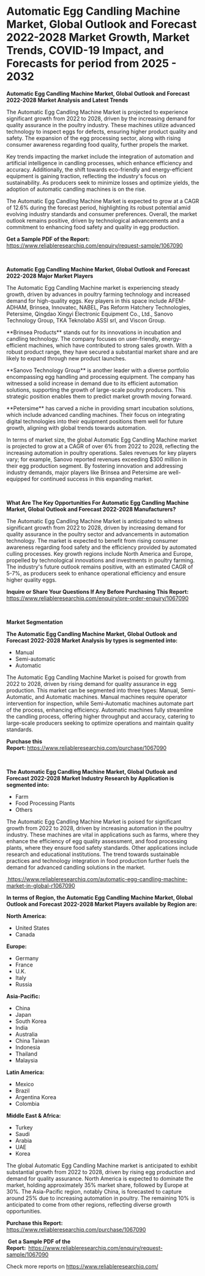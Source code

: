<p><h1>Automatic Egg Candling Machine Market, Global Outlook and Forecast 2022-2028 Market Growth, Market Trends, COVID-19 Impact, and Forecasts for period from 2025 - 2032</h1></p><p><strong>Automatic Egg Candling Machine Market, Global Outlook and Forecast 2022-2028 Market Analysis and Latest Trends</strong></p>
<p><p>The Automatic Egg Candling Machine Market is projected to experience significant growth from 2022 to 2028, driven by the increasing demand for quality assurance in the poultry industry. These machines utilize advanced technology to inspect eggs for defects, ensuring higher product quality and safety. The expansion of the egg processing sector, along with rising consumer awareness regarding food quality, further propels the market.</p><p>Key trends impacting the market include the integration of automation and artificial intelligence in candling processes, which enhance efficiency and accuracy. Additionally, the shift towards eco-friendly and energy-efficient equipment is gaining traction, reflecting the industry's focus on sustainability. As producers seek to minimize losses and optimize yields, the adoption of automatic candling machines is on the rise.</p><p>The Automatic Egg Candling Machine Market is expected to grow at a CAGR of 12.6% during the forecast period, highlighting its robust potential amid evolving industry standards and consumer preferences. Overall, the market outlook remains positive, driven by technological advancements and a commitment to enhancing food safety and quality in egg production.</p></p>
<p><strong>Get a Sample PDF of the Report:&nbsp;</strong> <a href="https://www.reliableresearchiq.com/enquiry/request-sample/1067090?utm_campaign=2291&utm_medium=2&utm_source=Github&utm_content=ia&utm_term=21032025&utm_id=automatic-egg-candling-machine-market-global-outlook-and-forecast-2022-2028">https://www.reliableresearchiq.com/enquiry/request-sample/1067090</a></p>
<p>&nbsp;</p>
<p><strong>Automatic Egg Candling Machine Market, Global Outlook and Forecast 2022-2028 Major Market Players</strong></p>
<p><p>The Automatic Egg Candling Machine market is experiencing steady growth, driven by advances in poultry farming technology and increased demand for high-quality eggs. Key players in this space include AFEM-ADHAM, Brinsea, Innovatec, NABEL, Pas Reform Hatchery Technologies, Petersime, Qingdao Xingyi Electronic Equipment Co., Ltd., Sanovo Technology Group, TKA Teknolabo ASSI srl, and Viscon Group.</p><p>**Brinsea Products** stands out for its innovations in incubation and candling technology. The company focuses on user-friendly, energy-efficient machines, which have contributed to strong sales growth. With a robust product range, they have secured a substantial market share and are likely to expand through new product launches.</p><p>**Sanovo Technology Group** is another leader with a diverse portfolio encompassing egg handling and processing equipment. The company has witnessed a solid increase in demand due to its efficient automation solutions, supporting the growth of large-scale poultry producers. This strategic position enables them to predict market growth moving forward.</p><p>**Petersime** has carved a niche in providing smart incubation solutions, which include advanced candling machines. Their focus on integrating digital technologies into their equipment positions them well for future growth, aligning with global trends towards automation.</p><p>In terms of market size, the global Automatic Egg Candling Machine market is projected to grow at a CAGR of over 6% from 2022 to 2028, reflecting the increasing automation in poultry operations. Sales revenues for key players vary; for example, Sanovo reported revenues exceeding $300 million in their egg production segment. By fostering innovation and addressing industry demands, major players like Brinsea and Petersime are well-equipped for continued success in this expanding market.</p></p>
<p>&nbsp;</p>
<p><strong>What Are The Key Opportunities For Automatic Egg Candling Machine Market, Global Outlook and Forecast 2022-2028 Manufacturers?</strong></p>
<p><p>The Automatic Egg Candling Machine Market is anticipated to witness significant growth from 2022 to 2028, driven by increasing demand for quality assurance in the poultry sector and advancements in automation technology. The market is expected to benefit from rising consumer awareness regarding food safety and the efficiency provided by automated culling processes. Key growth regions include North America and Europe, propelled by technological innovations and investments in poultry farming. The industry's future outlook remains positive, with an estimated CAGR of 5-7%, as producers seek to enhance operational efficiency and ensure higher quality eggs.</p></p>
<p><strong>Inquire or Share Your Questions If Any Before Purchasing This Report:</strong> <a href="https://www.reliableresearchiq.com/enquiry/pre-order-enquiry/1067090?utm_campaign=2291&utm_medium=2&utm_source=Github&utm_content=ia&utm_term=21032025&utm_id=automatic-egg-candling-machine-market-global-outlook-and-forecast-2022-2028">https://www.reliableresearchiq.com/enquiry/pre-order-enquiry/1067090</a></p>
<p>&nbsp;</p>
<p><strong>Market Segmentation</strong></p>
<p><strong>The Automatic Egg Candling Machine Market, Global Outlook and Forecast 2022-2028 Market Analysis by types is segmented into:</strong></p>
<p><ul><li>Manual</li><li>Semi-automatic</li><li>Automatic</li></ul></p>
<p><p>The Automatic Egg Candling Machine Market is poised for growth from 2022 to 2028, driven by rising demand for quality assurance in egg production. This market can be segmented into three types: Manual, Semi-Automatic, and Automatic machines. Manual machines require operator intervention for inspection, while Semi-Automatic machines automate part of the process, enhancing efficiency. Automatic machines fully streamline the candling process, offering higher throughput and accuracy, catering to large-scale producers seeking to optimize operations and maintain quality standards.</p></p>
<p><strong>Purchase this Report:&nbsp;</strong><a href="https://www.reliableresearchiq.com/purchase/1067090?utm_campaign=2291&utm_medium=2&utm_source=Github&utm_content=ia&utm_term=21032025&utm_id=automatic-egg-candling-machine-market-global-outlook-and-forecast-2022-2028">https://www.reliableresearchiq.com/purchase/1067090</a></p>
<p>&nbsp;</p>
<p><strong>The Automatic Egg Candling Machine Market, Global Outlook and Forecast 2022-2028 Market Industry Research by Application is segmented into:</strong></p>
<p><ul><li>Farm</li><li>Food Processing Plants</li><li>Others</li></ul></p>
<p><p>The Automatic Egg Candling Machine Market is poised for significant growth from 2022 to 2028, driven by increasing automation in the poultry industry. These machines are vital in applications such as farms, where they enhance the efficiency of egg quality assessment, and food processing plants, where they ensure food safety standards. Other applications include research and educational institutions. The trend towards sustainable practices and technology integration in food production further fuels the demand for advanced candling solutions in the market.</p></p>
<p><a href="https://www.reliableresearchiq.com/automatic-egg-candling-machine-market-in-global-r1067090?utm_campaign=2291&utm_medium=2&utm_source=Github&utm_content=ia&utm_term=21032025&utm_id=automatic-egg-candling-machine-market-global-outlook-and-forecast-2022-2028">&nbsp;https://www.reliableresearchiq.com/automatic-egg-candling-machine-market-in-global-r1067090</a></p>
<p><strong>In terms of Region, the Automatic Egg Candling Machine Market, Global Outlook and Forecast 2022-2028 Market Players available by Region are:</strong></p>
<p>
    <p> <strong> North America: </strong>
        <ul>
            <li>United States</li>
            <li>Canada</li>
        </ul>
        </p> 
    <p> <strong> Europe: </strong>
        <ul>
            <li>Germany</li>
            <li>France</li>
            <li>U.K.</li>
            <li>Italy</li>
            <li>Russia</li>
        </ul>
        </p> 
    <p> <strong> Asia-Pacific: </strong>
        <ul>
            <li>China</li>
            <li>Japan</li>
            <li>South Korea</li>
            <li>India</li>
            <li>Australia</li>
            <li>China Taiwan</li>
            <li>Indonesia</li>
            <li>Thailand</li>
            <li>Malaysia</li>
        </ul>
        </p> 
    <p> <strong> Latin America: </strong>
        <ul>
            <li>Mexico</li>
            <li>Brazil</li>
            <li>Argentina Korea</li>
            <li>Colombia</li>
        </ul>
        </p> 
    <p> <strong> Middle East & Africa: </strong>
        <ul>
            <li>Turkey</li>
            <li>Saudi</li>
            <li>Arabia</li>
            <li>UAE</li>
            <li>Korea</li>
        </ul>
    </p>
    </p>
<p><p>The global Automatic Egg Candling Machine market is anticipated to exhibit substantial growth from 2022 to 2028, driven by rising egg production and demand for quality assurance. North America is expected to dominate the market, holding approximately 35% market share, followed by Europe at 30%. The Asia-Pacific region, notably China, is forecasted to capture around 25% due to increasing automation in poultry. The remaining 10% is anticipated to come from other regions, reflecting diverse growth opportunities.</p></p>
<p><strong>Purchase this Report: </strong><a href="https://www.reliableresearchiq.com/purchase/1067090?utm_campaign=2291&utm_medium=2&utm_source=Github&utm_content=ia&utm_term=21032025&utm_id=automatic-egg-candling-machine-market-global-outlook-and-forecast-2022-2028">https://www.reliableresearchiq.com/purchase/1067090</a></p>
<p>&nbsp;<strong>Get a Sample PDF of the Report:&nbsp;&nbsp;</strong><a href="https://www.reliableresearchiq.com/enquiry/request-sample/1067090?utm_campaign=2291&utm_medium=2&utm_source=Github&utm_content=ia&utm_term=21032025&utm_id=automatic-egg-candling-machine-market-global-outlook-and-forecast-2022-2028">https://www.reliableresearchiq.com/enquiry/request-sample/1067090</a></p>
<p><strong></strong></p>
<p>Check more reports on <a href="https://www.reliableresearchiq.com/?utm_campaign=2291&utm_medium=2&utm_source=Github&utm_content=ia&utm_term=21032025&utm_id=automatic-egg-candling-machine-market-global-outlook-and-forecast-2022-2028">https://www.reliableresearchiq.com/</a></p>